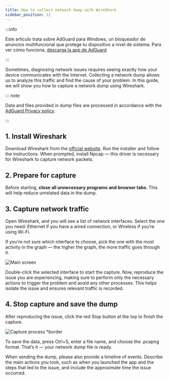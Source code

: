 ```yaml
---
title: How to collect network dump with WireShark
sidebar_position: 12
---
```


:::info

Este artículo trata sobre AdGuard para Windows, un bloqueador de anuncios multifuncional que protege tu dispositivo a nivel de sistema. Para ver cómo funciona, [descarga la app de AdGuard](https://agrd.io/download-kb-adblock)

:::

Sometimes, diagnosing network issues requires seeing exactly how your device communicates with the Internet. Collecting a network dump allows us to analyze this traffic and find the cause of your problem. In this guide, we will show you how to capture a network dump using Wireshark.

::: note

Data and files provided in dump files are processed in accordance with the [AdGuard Privacy policy](https://adguard.com/privacy.html).

:::

## 1. Install Wireshark

Download Wireshark from the [official website](https://www.wireshark.org/download.html). Run the installer and follow the instructions. When prompted, install Npcap — this driver is necessary for Wireshark to capture network packets.

## 2. Prepare for capture

Before starting, **close all unnecessary programs and browser tabs**. This will help reduce unrelated data in the dump.

## 3. Capture network traffic

Open Wireshark, and you will see a list of network interfaces. Select the one you need: Ethernet if you have a wired connection, or Wireless if you’re using Wi-Fi.

If you’re not sure which interface to choose, pick the one with the most activity in the graph — the higher the graph, the more traffic goes through it.

![Main screen](https://cdn.adtidy.org/content/kb/ad_blocker/windows/solving-problems/main_screen.png)

Double-click the selected interface to start the capture. Now, reproduce the issue you are experiencing, making sure to perform only the necessary actions to trigger the problem and avoid any other processes. This helps isolate the issue and ensures relevant traffic is recorded.

## 4. Stop capture and save the dump

After reproducing the issue, click the red Stop button at the top to finish the capture.

![Capture process \*border](https://cdn.adtidy.org/content/kb/ad_blocker/windows/solving-problems/capturing_process.png)

To save the data, press Ctrl+S, enter a file name, and choose the .pcapng format. That’s it — your network dump file is ready.

When sending the dump, please also provide a timeline of events. Describe the main actions you took, such as when you launched the app and the steps that led to the issue, and include the approximate time the issue occurred.
